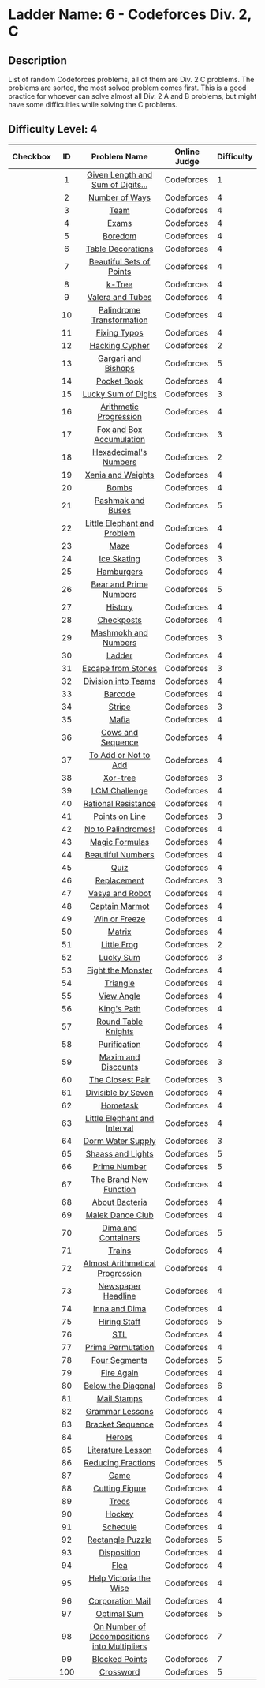 # Ladder Name: 6 - Codeforces Div. 2, C
## Description
 List of random Codeforces problems, all of them are Div. 2 C problems. The problems are sorted, the most solved problem comes first. This is a good practice for whoever can solve almost all Div. 2 A and B problems, but might have some difficulties while solving the C problems.
## Difficulty Level: 4

| Checkbox | ID  | Problem Name | Online Judge | Difficulty |
|---|:---:|:---:|---|---|
| |1|[Given Length and Sum of Digits...](http://codeforces.com/problemset/problem/489/C)|Codeforces|1|
| |2|[Number of Ways](http://codeforces.com/problemset/problem/466/C)|Codeforces|4|
| |3|[Team](http://codeforces.com/problemset/problem/401/C)|Codeforces|4|
| |4|[Exams](http://codeforces.com/problemset/problem/479/C)|Codeforces|4|
| |5|[Boredom](http://codeforces.com/problemset/problem/455/A)|Codeforces|4|
| |6|[Table Decorations](http://codeforces.com/problemset/problem/478/C)|Codeforces|4|
| |7|[Beautiful Sets of Points](http://codeforces.com/problemset/problem/268/C)|Codeforces|4|
| |8|[k-Tree](http://codeforces.com/problemset/problem/431/C)|Codeforces|4|
| |9|[Valera and Tubes ](http://codeforces.com/problemset/problem/441/C)|Codeforces|4|
| |10|[Palindrome Transformation](http://codeforces.com/problemset/problem/486/C)|Codeforces|4|
| |11|[Fixing Typos](http://codeforces.com/problemset/problem/363/C)|Codeforces|4|
| |12|[Hacking Cypher](http://codeforces.com/problemset/problem/490/C)|Codeforces|2|
| |13|[Gargari and Bishops](http://codeforces.com/problemset/problem/463/C)|Codeforces|5|
| |14|[Pocket Book](http://codeforces.com/problemset/problem/152/C)|Codeforces|4|
| |15|[Lucky Sum of Digits](http://codeforces.com/problemset/problem/109/A)|Codeforces|3|
| |16|[Arithmetic Progression](http://codeforces.com/problemset/problem/382/C)|Codeforces|4|
| |17|[Fox and Box Accumulation](http://codeforces.com/problemset/problem/388/A)|Codeforces|3|
| |18|[Hexadecimal's Numbers](http://codeforces.com/problemset/problem/9/C)|Codeforces|2|
| |19|[Xenia and Weights](http://codeforces.com/problemset/problem/339/C)|Codeforces|4|
| |20|[Bombs](http://codeforces.com/problemset/problem/350/C)|Codeforces|4|
| |21|[Pashmak and Buses](http://codeforces.com/problemset/problem/459/C)|Codeforces|5|
| |22|[Little Elephant and Problem](http://codeforces.com/problemset/problem/220/A)|Codeforces|4|
| |23|[Maze](http://codeforces.com/problemset/problem/377/A)|Codeforces|4|
| |24|[Ice Skating](http://codeforces.com/problemset/problem/217/A)|Codeforces|3|
| |25|[Hamburgers](http://codeforces.com/problemset/problem/371/C)|Codeforces|4|
| |26|[Bear and Prime Numbers](http://codeforces.com/problemset/problem/385/C)|Codeforces|5|
| |27|[History](http://codeforces.com/problemset/problem/137/C)|Codeforces|4|
| |28|[Checkposts](http://codeforces.com/problemset/problem/427/C)|Codeforces|4|
| |29|[Mashmokh and Numbers](http://codeforces.com/problemset/problem/414/A)|Codeforces|3|
| |30|[Ladder](http://codeforces.com/problemset/problem/279/C)|Codeforces|4|
| |31|[Escape from Stones](http://codeforces.com/problemset/problem/264/A)|Codeforces|3|
| |32|[Division into Teams](http://codeforces.com/problemset/problem/149/C)|Codeforces|4|
| |33|[Barcode](http://codeforces.com/problemset/problem/225/C)|Codeforces|4|
| |34|[Stripe](http://codeforces.com/problemset/problem/18/C)|Codeforces|3|
| |35|[Mafia](http://codeforces.com/problemset/problem/348/A)|Codeforces|4|
| |36|[Cows and Sequence](http://codeforces.com/problemset/problem/283/A)|Codeforces|4|
| |37|[To Add or Not to Add](http://codeforces.com/problemset/problem/231/C)|Codeforces|4|
| |38|[Xor-tree](http://codeforces.com/problemset/problem/429/A)|Codeforces|3|
| |39|[LCM Challenge](http://codeforces.com/problemset/problem/235/A)|Codeforces|4|
| |40|[Rational Resistance](http://codeforces.com/problemset/problem/343/A)|Codeforces|4|
| |41|[Points on Line](http://codeforces.com/problemset/problem/251/A)|Codeforces|3|
| |42|[No to Palindromes!](http://codeforces.com/problemset/problem/464/A)|Codeforces|4|
| |43|[Magic Formulas](http://codeforces.com/problemset/problem/424/C)|Codeforces|4|
| |44|[Beautiful Numbers](http://codeforces.com/problemset/problem/300/C)|Codeforces|4|
| |45|[Quiz](http://codeforces.com/problemset/problem/337/C)|Codeforces|4|
| |46|[Replacement](http://codeforces.com/problemset/problem/135/A)|Codeforces|3|
| |47|[Vasya and Robot](http://codeforces.com/problemset/problem/354/A)|Codeforces|4|
| |48|[Captain Marmot](http://codeforces.com/problemset/problem/474/C)|Codeforces|4|
| |49|[Win or Freeze](http://codeforces.com/problemset/problem/150/A)|Codeforces|4|
| |50|[Matrix](http://codeforces.com/problemset/problem/364/A)|Codeforces|4|
| |51|[Little Frog](http://codeforces.com/problemset/problem/53/C)|Codeforces|2|
| |52|[Lucky Sum](http://codeforces.com/problemset/problem/121/A)|Codeforces|3|
| |53|[Fight the Monster](http://codeforces.com/problemset/problem/487/A)|Codeforces|4|
| |54|[Triangle](http://codeforces.com/problemset/problem/407/A)|Codeforces|4|
| |55|[View Angle](http://codeforces.com/problemset/problem/257/C)|Codeforces|4|
| |56|[King's Path](http://codeforces.com/problemset/problem/242/C)|Codeforces|4|
| |57|[Round Table Knights](http://codeforces.com/problemset/problem/71/C)|Codeforces|4|
| |58|[Purification](http://codeforces.com/problemset/problem/329/A)|Codeforces|4|
| |59|[Maxim and Discounts](http://codeforces.com/problemset/problem/261/A)|Codeforces|3|
| |60|[The Closest Pair](http://codeforces.com/problemset/problem/311/A)|Codeforces|3|
| |61|[Divisible by Seven](http://codeforces.com/problemset/problem/375/A)|Codeforces|4|
| |62|[Hometask](http://codeforces.com/problemset/problem/154/A)|Codeforces|4|
| |63|[Little Elephant and Interval](http://codeforces.com/problemset/problem/204/A)|Codeforces|4|
| |64|[Dorm Water Supply](http://codeforces.com/problemset/problem/107/A)|Codeforces|3|
| |65|[Shaass and Lights](http://codeforces.com/problemset/problem/294/C)|Codeforces|5|
| |66|[Prime Number](http://codeforces.com/problemset/problem/359/C)|Codeforces|5|
| |67|[The Brand New Function](http://codeforces.com/problemset/problem/243/A)|Codeforces|4|
| |68|[About Bacteria](http://codeforces.com/problemset/problem/198/A)|Codeforces|4|
| |69|[Malek Dance Club](http://codeforces.com/problemset/problem/319/A)|Codeforces|4|
| |70|[Dima and Containers](http://codeforces.com/problemset/problem/358/C)|Codeforces|5|
| |71|[Trains](http://codeforces.com/problemset/problem/87/A)|Codeforces|4|
| |72|[Almost Arithmetical Progression](http://codeforces.com/problemset/problem/255/C)|Codeforces|4|
| |73|[Newspaper Headline](http://codeforces.com/problemset/problem/91/A)|Codeforces|4|
| |74|[Inna and Dima](http://codeforces.com/problemset/problem/374/C)|Codeforces|4|
| |75|[Hiring Staff](http://codeforces.com/problemset/problem/216/C)|Codeforces|5|
| |76|[STL](http://codeforces.com/problemset/problem/190/C)|Codeforces|4|
| |77|[Prime Permutation](http://codeforces.com/problemset/problem/123/A)|Codeforces|4|
| |78|[Four Segments](http://codeforces.com/problemset/problem/14/C)|Codeforces|5|
| |79|[Fire Again](http://codeforces.com/problemset/problem/35/C)|Codeforces|4|
| |80|[Below the Diagonal](http://codeforces.com/problemset/problem/266/C)|Codeforces|6|
| |81|[Mail Stamps](http://codeforces.com/problemset/problem/29/C)|Codeforces|4|
| |82|[Grammar Lessons](http://codeforces.com/problemset/problem/113/A)|Codeforces|4|
| |83|[Bracket Sequence](http://codeforces.com/problemset/problem/223/A)|Codeforces|4|
| |84|[Heroes](http://codeforces.com/problemset/problem/77/A)|Codeforces|4|
| |85|[Literature Lesson](http://codeforces.com/problemset/problem/138/A)|Codeforces|4|
| |86|[Reducing Fractions](http://codeforces.com/problemset/problem/222/C)|Codeforces|5|
| |87|[Game](http://codeforces.com/problemset/problem/213/A)|Codeforces|4|
| |88|[Cutting Figure](http://codeforces.com/problemset/problem/193/A)|Codeforces|4|
| |89|[Trees](http://codeforces.com/problemset/problem/58/C)|Codeforces|4|
| |90|[Hockey](http://codeforces.com/problemset/problem/95/A)|Codeforces|4|
| |91|[Schedule](http://codeforces.com/problemset/problem/31/C)|Codeforces|4|
| |92|[Rectangle Puzzle](http://codeforces.com/problemset/problem/280/A)|Codeforces|5|
| |93|[Disposition](http://codeforces.com/problemset/problem/49/C)|Codeforces|4|
| |94|[Flea](http://codeforces.com/problemset/problem/32/C)|Codeforces|4|
| |95|[Help Victoria the Wise](http://codeforces.com/problemset/problem/98/A)|Codeforces|4|
| |96|[Corporation Mail](http://codeforces.com/problemset/problem/56/C)|Codeforces|4|
| |97|[Optimal Sum](http://codeforces.com/problemset/problem/182/C)|Codeforces|5|
| |98|[On Number of Decompositions into Multipliers](http://codeforces.com/problemset/problem/396/A)|Codeforces|7|
| |99|[Blocked Points](http://codeforces.com/problemset/problem/392/A)|Codeforces|7|
| |100|[Crossword](http://codeforces.com/problemset/problem/47/C)|Codeforces|5|
